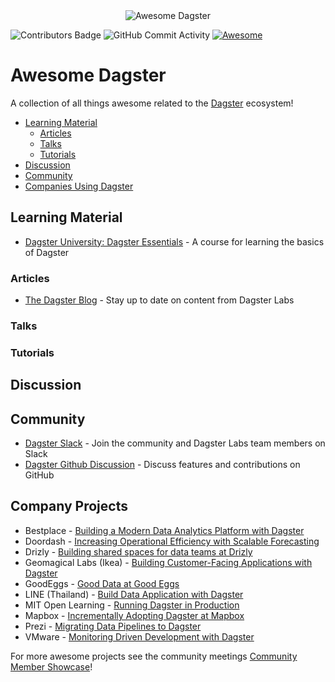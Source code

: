 <div align="center">
    <img alt="Awesome Dagster" src="https://github.com/dagster-io/awesome-dagster/assets/5807118/3e6fa30b-42df-4466-bfd1-a54e95301378">
</div>

![Contributors Badge](https://img.shields.io/github/contributors/dagster-io/awesome-dagster.svg)
![GitHub Commit Activity](https://img.shields.io/github/commit-activity/m/dagster-io/awesome-dagster)
[![Awesome](https://awesome.re/badge.svg)](https://awesome.re)

# Awesome Dagster

A collection of all things awesome related to the [Dagster](https://dagster.io) ecosystem!

- [Learning Material](#learning-material)
    - [Articles](#articles)
    - [Talks](#talks)
    - [Tutorials](#tutorials)
- [Discussion](#discussion)
- [Community](#community)
- [Companies Using Dagster](#company-projects)

## Learning Material

- [Dagster University: Dagster Essentials](https://courses.dagster.io/courses/dagster-essentials) - A course for learning the basics of Dagster

### Articles

- [The Dagster Blog](https://dagster.io/blog) - Stay up to date on content from Dagster Labs

### Talks

### Tutorials

## Discussion


## Community

- [Dagster Slack](https://dagster.io/slack) - Join the community and Dagster Labs team members on Slack
- [Dagster Github Discussion](https://github.com/dagster-io/dagster/discussions) - Discuss features and contributions on GitHub


## Company Projects

- Bestplace - [Building a Modern Data Analytics Platform with Dagster](https://youtu.be/9WKtBFg2bUo)
- Doordash - [Increasing Operational Efficiency with Scalable Forecasting](https://doordash.engineering/2021/08/31/increasing-operational-efficiency-with-scalable-forecasting/)
- Drizly - [Building shared spaces for data teams at Drizly](https://dagster.io/blog/shared-spaces-at-drizly)
- Geomagical Labs (Ikea) - [Building Customer-Facing Applications with Dagster](https://youtu.be/1buRROJ3m2s)
- GoodEggs - [Good Data at Good Eggs](https://dagster.io/blog/good-eggs-0)
- LINE (Thailand) - [Build Data Application with Dagster](https://www.youtube.com/watch?v=Te-7u5Xgheo)
- MIT Open Learning - [Running Dagster in Production](https://youtu.be/5wS7BpjtRlI)
- Mapbox - [Incrementally Adopting Dagster at Mapbox](https://dagster.io/blog/incremental-adoption-mapbox)
- Prezi - [Migrating Data Pipelines to Dagster](https://youtu.be/-zv-wvbJXUM)
- VMware - [Monitoring Driven Development with Dagster](https://youtu.be/fYJBN6MAtbE?t=368)

For more awesome projects see the community meetings [Community Member Showcase](https://www.youtube.com/playlist?list=PLJPgfrjmzQFMhSPjcbQir3LBZ7aiOpa1m)!
